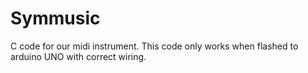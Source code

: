 # Symmusic
C code for our midi instrument. This code only works when flashed to arduino UNO with correct wiring.
